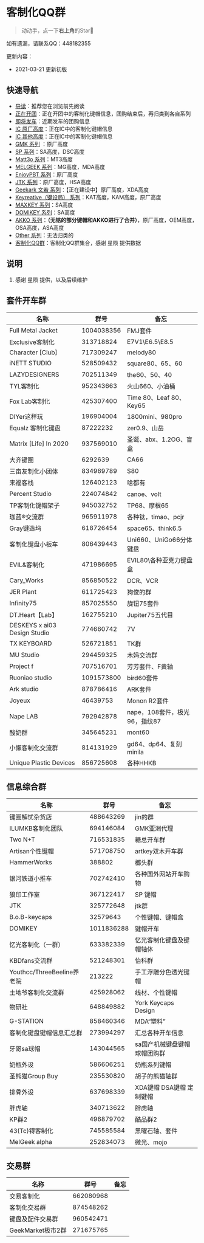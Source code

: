# 客制化QQ群

> 动动手，点一下**右上角**的Star🤝

如有遗漏，请联系QQ：448182355

更新内容：

- 2021-03-21 更新初版

## 快速导航

- [导读](./README.md)：推荐您在浏览前先阅读
- [正在开团](./gb.md)：正在开团中的客制化键帽信息，团购结束后，再归类到各自系列
- [即将发车](./come.md)：近期发车的团购信息
- [IC 原厂高度](./ic.md)：正在IC中的客制化键帽信息
- [IC 其他高度](./ic-other.md)：正在IC中的客制化键帽信息
- [GMK 系列](./gmk.md) ：原厂高度
- [SP 系列](./sp.md)：SA高度，DSC高度
- [Matt3o 系列](./matt3o.md)：MT3高度
- [MELGEEK 系列](./melgeek.md)：MG高度，MDA高度
- [EnjoyPBT 系列](./enjoypbt.md)：原厂高度
- [JTK 系列](./jtk.md)：原厂高度，HSA高度
- [Geekark 文若 系列](./geekark.md)：【正在建设中】原厂高度，XDA高度
- [Keyreative（键设局） 系列](./keyreative.md)：KAT高度，KAM高度，原厂高度
- [MAXKEY 系列](./maxkey.md)：SA高度
- [DOMIKEY 系列](./domikey.md)：SA高度
- [AKKO 系列](./akko.md)：**（无铭的部分键帽和AKKO进行了合并）**，原厂高度，OEM高度，OSA高度，ASA高度
- [Other 系列](./other.md)：无法归类的
- [客制化QQ群](./gg-group.md)：客制化QQ群集合，感谢 星陨 提供数据

## 说明

1. 感谢 星陨 提供，以及后续维护

## 套件开车群

| 名称 | 群号 | 备忘 | 
| --- | --- | --- | 
| Full Metal Jacket | 1004038356 | FMJ套件 | 
| Exclusive客制化 | 313718824 | E7V1\E6.5\E8.5 | 
| Character [Club]  | 717309247 | melody80 | 
| iNETT STUDIO | 528509432 | square80、65、60 | 
| LAZYDESIGNERS | 702511349 | the60、50、40 | 
| TYL客制化 | 952343663 | 火山660、小油桶 | 
| Fox Lab客制化 | 425307400 | Time 80、Leaf 80、Key65 | 
| DIYer这样玩 | 196904004 | 1800mini、980pro | 
| Equalz 客制化键盘 | 87222232 | zer0.9、山岳 | 
| Matrix [Life] In 2020 | 937569010 | 圣诞、abx、1.2OG、盲盒 | 2015群满了
| 大齐键圈 | 6292639 | CA66 | 
| 三亩友制化小团体 | 834969789 | S80 | 
| 来福客栈 | 126402123 | 啥都有 | 
| Percent Studio | 224074842 | canoe、volt | 
| TP客制化键帽架子 | 945032752 | TP68、摩根65 | 
| 珈蓝®交流群 | 965911978 | 各种钛，timao、pcjr | 
| Gray键造坞 | 618726454 | space65、think6.5 | 
| 客制化键盘小板车 | 806439443 | Uni660、UniGo66分体键盘 | 
| EVIL&客制化 | 471986695 | EVIL80\各种亚克力键盘盒 | 
| Cary_Works | 856850522 | DCR、VCR | 
| JER Plant | 611725423 | 狗俊的群 | 
| Infinity75  | 857025550 | 旋钮75套件 | 
| DT.Heart【Lab】 | 162755210 | Jupiter75五代目 | 
| DESKEYS x ai03 Design Studio | 774660742 | 7V | 
| TX KEYBOARD | 526721851 | TK群 | 
| MU Studio | 294459325 | 木妈交流群 | 
| Project f | 707516701 | 芳芳套件、F黄轴 | 
| Ruoniao studio | 1091573800 | bird60套件 | 
| Ark studio | 878786416 | ARK套件 | 
| Joyeux | 46439753 | Monon R2套件 | 
| Nape LAB | 792942878 | nape，108套件，极光96，指纹87 | 
| 酸奶群 | 345645231 | mont60 | 
| 小懶客制化交流群 | 814131929 | gd64、dp64、复刻minila | 
| Unique Plastic Devices  | 856725608 | 各种HHKB | 

## 信息综合群

| 名称 | 群号 | 备忘 | 
| --- | --- | --- | 
| 键圈解忧杂货店 | 488643269 | jin的群 | 
| ILUMKB客制化团队 | 694146084 | GMK亚洲代理 | 
| Two N+T | 716531835 | 糖总开车群 | 
| Artisan个性键帽 | 571708750 | artkey双木开车群 | 
| HammerWorks | 388802 | 榔头群 | 
| 银河铁道小推车 | 702742410 | 各种国外网站开车购物 | 
| 狼印工作室 | 367122417 | SP 键帽 | 
| JTK | 325772648 | jtk群 | 
| B.o.B-keycaps | 32579643 | 个性键帽、键帽盒 | 
| DOMIKEY | 1011836288 | 键帽开车 | 
| 忆光客制化（一群） | 633382339 | 忆光客制化键盘及键帽轴体 | 
| KBDfans交流群 | 521248301 | 怡科群 | 
| Youthcc/ThreeBeeline养老院 | 213222 | 手工浮雕分色透光键帽 | 
| 土地爷客制化交流群 | 425928062 | 线材、个性键帽 | 
| 物研社  | 648849882 | York Keycaps Design | 
| G-STATION | 858460346 | MDA“塑料” | 
| 客制化键盘键帽信息汇总群 | 273994297 | 汇总各种开车信息 | 
| 牙哥sa球帽 | 143044565 | sa国产机械键盘键帽球帽团购群 | 
| 奶瓶外设 | 586606251 | 奶瓶系列键帽 | 
| 圣熊猫Group Buy | 235530820 | 胡子的熊猫轴群 | 
| 排骨外设 | 637698339 | XDA键帽 DSA键帽 定制键帽 | 
| 胖虎轴 | 340713622 | 胖虎轴 | 
| KP群2 | 496879702 | 酷品群2 | 
| 43(Tc)锝客制化 | 745585584 | 黑曜石轴、套件 | 
| MelGeek alpha | 252834073 | 微光、mojo | 

## 交易群

| 名称 | 群号 | 备忘 | 
| --- | --- | --- | 
| 交易客制化 | 662080968 |  |
| 客制化交易群 | 874548262 |  |
| 键盘及配件交易群 | 960542471 |  |
| GeekMarket极市2群 | 271675765 |  |













